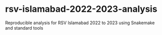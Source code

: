 # rsv-islamabad-2022-2023-analysis
Reproducible analysis for RSV Islamabad 2022 to 2023 using Snakemake and standard tools
